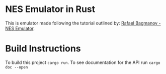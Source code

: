 # NES Emulator in Rust
This is emulator made following the tutorial outlined by: 
[Rafael Bagmanov - NES Emulator](https://bugzmanov.github.io/nes_ebook/chapter_1.html).

# Build Instructions 
To build this project ```cargo run```. To see documentation for the API run ```cargo doc --open```